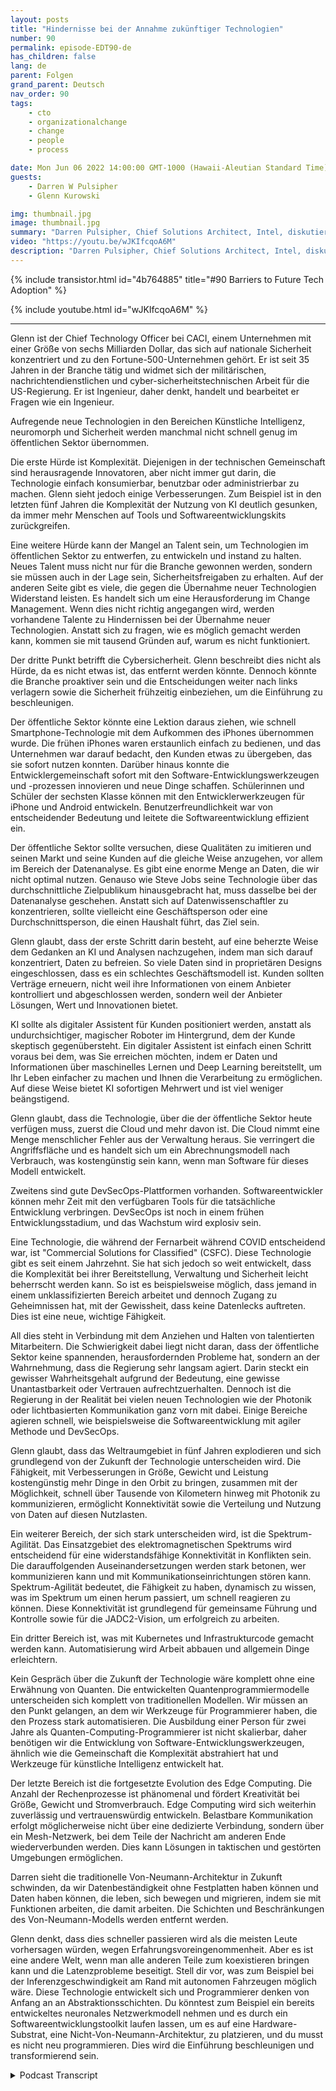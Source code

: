 ```yaml
---
layout: posts
title: "Hindernisse bei der Annahme zukünftiger Technologien"
number: 90
permalink: episode-EDT90-de
has_children: false
lang: de
parent: Folgen
grand_parent: Deutsch
nav_order: 90
tags:
    - cto
    - organizationalchange
    - change
    - people
    - process

date: Mon Jun 06 2022 14:00:00 GMT-1000 (Hawaii-Aleutian Standard Time)
guests:
    - Darren W Pulsipher
    - Glenn Kurowski

img: thumbnail.jpg
image: thumbnail.jpg
summary: "Darren Pulsipher, Chief Solutions Architect, Intel, diskutiert mit Glenn Kurowski, CTO von CACI, über die Hindernisse bei der Einführung neuer Technologien im öffentlichen Sektor und was in Zukunft zu erwarten ist."
video: "https://youtu.be/wJKIfcqoA6M"
description: "Darren Pulsipher, Chief Solutions Architect, Intel, diskutiert mit Glenn Kurowski, CTO von CACI, über die Hindernisse bei der Einführung neuer Technologien im öffentlichen Sektor und was in Zukunft zu erwarten ist."
---
```


<div>
{% include transistor.html id="4b764885" title="#90 Barriers to Future Tech Adoption" %}

{% include youtube.html id="wJKIfcqoA6M" %}
</div>

---

Glenn ist der Chief Technology Officer bei CACI, einem Unternehmen mit einer Größe von sechs Milliarden Dollar, das sich auf nationale Sicherheit konzentriert und zu den Fortune-500-Unternehmen gehört. Er ist seit 35 Jahren in der Branche tätig und widmet sich der militärischen, nachrichtendienstlichen und cyber-sicherheitstechnischen Arbeit für die US-Regierung. Er ist Ingenieur, daher denkt, handelt und bearbeitet er Fragen wie ein Ingenieur.

Aufregende neue Technologien in den Bereichen Künstliche Intelligenz, neuromorph und Sicherheit werden manchmal nicht schnell genug im öffentlichen Sektor übernommen.

Die erste Hürde ist Komplexität. Diejenigen in der technischen Gemeinschaft sind herausragende Innovatoren, aber nicht immer gut darin, die Technologie einfach konsumierbar, benutzbar oder administrierbar zu machen. Glenn sieht jedoch einige Verbesserungen. Zum Beispiel ist in den letzten fünf Jahren die Komplexität der Nutzung von KI deutlich gesunken, da immer mehr Menschen auf Tools und Softwareentwicklungskits zurückgreifen.

Eine weitere Hürde kann der Mangel an Talent sein, um Technologien im öffentlichen Sektor zu entwerfen, zu entwickeln und instand zu halten. Neues Talent muss nicht nur für die Branche gewonnen werden, sondern sie müssen auch in der Lage sein, Sicherheitsfreigaben zu erhalten. Auf der anderen Seite gibt es viele, die gegen die Übernahme neuer Technologien Widerstand leisten. Es handelt sich um eine Herausforderung im Change Management. Wenn dies nicht richtig angegangen wird, werden vorhandene Talente zu Hindernissen bei der Übernahme neuer Technologien. Anstatt sich zu fragen, wie es möglich gemacht werden kann, kommen sie mit tausend Gründen auf, warum es nicht funktioniert.

Der dritte Punkt betrifft die Cybersicherheit. Glenn beschreibt dies nicht als Hürde, da es nicht etwas ist, das entfernt werden könnte. Dennoch könnte die Branche proaktiver sein und die Entscheidungen weiter nach links verlagern sowie die Sicherheit frühzeitig einbeziehen, um die Einführung zu beschleunigen.

Der öffentliche Sektor könnte eine Lektion daraus ziehen, wie schnell Smartphone-Technologie mit dem Aufkommen des iPhones übernommen wurde. Die frühen iPhones waren erstaunlich einfach zu bedienen, und das Unternehmen war darauf bedacht, den Kunden etwas zu übergeben, das sie sofort nutzen konnten. Darüber hinaus konnte die Entwicklergemeinschaft sofort mit den Software-Entwicklungswerkzeugen und -prozessen innovieren und neue Dinge schaffen. Schülerinnen und Schüler der sechsten Klasse können mit den Entwicklerwerkzeugen für iPhone und Android entwickeln. Benutzerfreundlichkeit war von entscheidender Bedeutung und leitete die Softwareentwicklung effizient ein.

Der öffentliche Sektor sollte versuchen, diese Qualitäten zu imitieren und seinen Markt und seine Kunden auf die gleiche Weise anzugehen, vor allem im Bereich der Datenanalyse. Es gibt eine enorme Menge an Daten, die wir nicht optimal nutzen. Genauso wie Steve Jobs seine Technologie über das durchschnittliche Zielpublikum hinausgebracht hat, muss dasselbe bei der Datenanalyse geschehen. Anstatt sich auf Datenwissenschaftler zu konzentrieren, sollte vielleicht eine Geschäftsperson oder eine Durchschnittsperson, die einen Haushalt führt, das Ziel sein.

Glenn glaubt, dass der erste Schritt darin besteht, auf eine beherzte Weise dem Gedanken an KI und Analysen nachzugehen, indem man sich darauf konzentriert, Daten zu befreien. So viele Daten sind in proprietären Designs eingeschlossen, dass es ein schlechtes Geschäftsmodell ist. Kunden sollten Verträge erneuern, nicht weil ihre Informationen von einem Anbieter kontrolliert und abgeschlossen werden, sondern weil der Anbieter Lösungen, Wert und Innovationen bietet.

KI sollte als digitaler Assistent für Kunden positioniert werden, anstatt als undurchsichtiger, magischer Roboter im Hintergrund, dem der Kunde skeptisch gegenübersteht. Ein digitaler Assistent ist einfach einen Schritt voraus bei dem, was Sie erreichen möchten, indem er Daten und Informationen über maschinelles Lernen und Deep Learning bereitstellt, um Ihr Leben einfacher zu machen und Ihnen die Verarbeitung zu ermöglichen. Auf diese Weise bietet KI sofortigen Mehrwert und ist viel weniger beängstigend.

Glenn glaubt, dass die Technologie, über die der öffentliche Sektor heute verfügen muss, zuerst die Cloud und mehr davon ist. Die Cloud nimmt eine Menge menschlicher Fehler aus der Verwaltung heraus. Sie verringert die Angriffsfläche und es handelt sich um ein Abrechnungsmodell nach Verbrauch, was kostengünstig sein kann, wenn man Software für dieses Modell entwickelt.

Zweitens sind gute DevSecOps-Plattformen vorhanden. Softwareentwickler können mehr Zeit mit den verfügbaren Tools für die tatsächliche Entwicklung verbringen. DevSecOps ist noch in einem frühen Entwicklungsstadium, und das Wachstum wird explosiv sein.

Eine Technologie, die während der Fernarbeit während COVID entscheidend war, ist "Commercial Solutions for Classified" (CSFC). Diese Technologie gibt es seit einem Jahrzehnt. Sie hat sich jedoch so weit entwickelt, dass die Komplexität bei ihrer Bereitstellung, Verwaltung und Sicherheit leicht beherrscht werden kann. So ist es beispielsweise möglich, dass jemand in einem unklassifizierten Bereich arbeitet und dennoch Zugang zu Geheimnissen hat, mit der Gewissheit, dass keine Datenlecks auftreten. Dies ist eine neue, wichtige Fähigkeit.

All dies steht in Verbindung mit dem Anziehen und Halten von talentierten Mitarbeitern. Die Schwierigkeit dabei liegt nicht daran, dass der öffentliche Sektor keine spannenden, herausfordernden Probleme hat, sondern an der Wahrnehmung, dass die Regierung sehr langsam agiert. Darin steckt ein gewisser Wahrheitsgehalt aufgrund der Bedeutung, eine gewisse Unantastbarkeit oder Vertrauen aufrechtzuerhalten. Dennoch ist die Regierung in der Realität bei vielen neuen Technologien wie der Photonik oder lichtbasierten Kommunikation ganz vorn mit dabei. Einige Bereiche agieren schnell, wie beispielsweise die Softwareentwicklung mit agiler Methode und DevSecOps.

Glenn glaubt, dass das Weltraumgebiet in fünf Jahren explodieren und sich grundlegend von der Zukunft der Technologie unterscheiden wird. Die Fähigkeit, mit Verbesserungen in Größe, Gewicht und Leistung kostengünstig mehr Dinge in den Orbit zu bringen, zusammen mit der Möglichkeit, schnell über Tausende von Kilometern hinweg mit Photonik zu kommunizieren, ermöglicht Konnektivität sowie die Verteilung und Nutzung von Daten auf diesen Nutzlasten.

Ein weiterer Bereich, der sich stark unterscheiden wird, ist die Spektrum-Agilität. Das Einsatzgebiet des elektromagnetischen Spektrums wird entscheidend für eine widerstandsfähige Konnektivität in Konflikten sein. Die darauffolgenden Auseinandersetzungen werden stark betonen, wer kommunizieren kann und mit Kommunikationseinrichtungen stören kann. Spektrum-Agilität bedeutet, die Fähigkeit zu haben, dynamisch zu wissen, was im Spektrum um einen herum passiert, um schnell reagieren zu können. Diese Konnektivität ist grundlegend für gemeinsame Führung und Kontrolle sowie für die JADC2-Vision, um erfolgreich zu arbeiten.

Ein dritter Bereich ist, was mit Kubernetes und Infrastrukturcode gemacht werden kann. Automatisierung wird Arbeit abbauen und allgemein Dinge erleichtern.

Kein Gespräch über die Zukunft der Technologie wäre komplett ohne eine Erwähnung von Quanten. Die entwickelten Quantenprogrammiermodelle unterscheiden sich komplett von traditionellen Modellen. Wir müssen an den Punkt gelangen, an dem wir Werkzeuge für Programmierer haben, die den Prozess stark automatisieren. Die Ausbildung einer Person für zwei Jahre als Quanten-Computing-Programmierer ist nicht skalierbar, daher benötigen wir die Entwicklung von Software-Entwicklungswerkzeugen, ähnlich wie die Gemeinschaft die Komplexität abstrahiert hat und Werkzeuge für künstliche Intelligenz entwickelt hat.

Der letzte Bereich ist die fortgesetzte Evolution des Edge Computing. Die Anzahl der Rechenprozesse ist phänomenal und fördert Kreativität bei Größe, Gewicht und Stromverbrauch. Edge Computing wird sich weiterhin zuverlässig und vertrauenswürdig entwickeln. Belastbare Kommunikation erfolgt möglicherweise nicht über eine dedizierte Verbindung, sondern über ein Mesh-Netzwerk, bei dem Teile der Nachricht am anderen Ende wiederverbunden werden. Dies kann Lösungen in taktischen und gestörten Umgebungen ermöglichen.

Darren sieht die traditionelle Von-Neumann-Architektur in Zukunft schwinden, da wir Datenbeständigkeit ohne Festplatten haben können und Daten haben können, die leben, sich bewegen und migrieren, indem sie mit Funktionen arbeiten, die damit arbeiten. Die Schichten und Beschränkungen des Von-Neumann-Modells werden entfernt werden.

Glenn denkt, dass dies schneller passieren wird als die meisten Leute vorhersagen würden, wegen Erfahrungsvoreingenommenheit. Aber es ist eine andere Welt, wenn man alle anderen Teile zum koexistieren bringen kann und die Latenzprobleme beseitigt. Stell dir vor, was zum Beispiel bei der Inferenzgeschwindigkeit am Rand mit autonomen Fahrzeugen möglich wäre. Diese Technologie entwickelt sich und Programmierer denken von Anfang an an Abstraktionsschichten. Du könntest zum Beispiel ein bereits entwickeltes neuronales Netzwerkmodell nehmen und es durch ein Softwareentwicklungstoolkit laufen lassen, um es auf eine Hardware-Substrat, eine Nicht-Von-Neumann-Architektur, zu platzieren, und du musst es nicht neu programmieren. Dies wird die Einführung beschleunigen und transformierend sein.



<details>
<summary> Podcast Transcript </summary>

<p></p>

</details>
